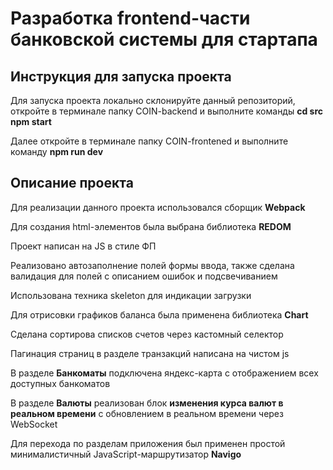 <h1>Разработка frontend-части банковской системы для стартапа</h1>
<h2>Инструкция для запуска проекта</h2>
<p>Для запуска проекта локально склонируйте данный репозиторий, откройте в терминале папку COIN-backend и выполните команды
<strong>cd src npm start</strong></p>
<p>Далее откройте в терминале папку COIN-frontened и выполните команду <strong>npm run dev</strong></p>
<h2>Описание проекта</h2>
<p>Для реализации данного проекта использовался сборщик <strong>Webpack</strong></p>
<p>Для создания html-элементов была выбрана библиотека <strong>REDOM</strong></p>
<p>Проект написан на JS в стиле ФП</p>
<p>Реализовано автозаполнение полей формы ввода, также сделана валидация для полей с описанием ошибок и подсвечиванием</p>
<p>Использована техника skeleton для индикации загрузки</p>
<p>Для отрисовки графиков баланса была применена библиотека <strong>Chart</strong></p>
<p>Сделана сортирова списков счетов через кастомный селектор</p>
<p>Пагинация страниц в разделе транзакций написана на чистом js</p>
<p>В разделе <strong>Банкоматы</strong> подключена яндекс-карта c отображением всех доступных банкоматов</p>
<p>В разделе <strong>Валюты</strong> реализован блок <strong>изменения курса валют в реальном времени</strong> с обновлением в реальном времени через WebSocket</p>
<p>Для перехода по разделам приложения был применен простой минималистичный JavaScript-маршрутизатор <strong>Navigo</strong>

